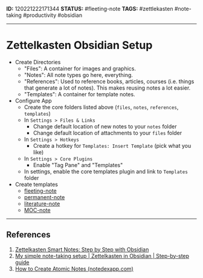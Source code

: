 **ID:** 120221222171344
**STATUS:** #fleeting-note
**TAGS:** #zettlekasten #note-taking #productivity #obsidian

---

# Zettelkasten Obsidian Setup

- Create Directories
	- "Files": A container for images and graphics.
	- "Notes": All note types go here, everything.
	- "References": Used to reference books, articles, courses (i.e. things that generate a lot of notes). This makes reusing notes a lot easier.
	- "Templates": A container for template notes.
- Configure App
	- Create the core folders listed above (`files`, `notes`, `references`, `templates`)
	- In `Settings > Files & Links`
		- Change default location of new notes to your `notes` folder
		- Change default location of attachments to your `files` folder
	- In `Settings > Hotkeys`
		- Create a hotkey for `Templates: Insert Template` (pick what you like)
	- In `Settings > Core Plugins`
		- Enable "Tag Pane" and "Templates"
	- In settings, enable the core templates plugin and link to `Templates` folder
- Create templates
	- [fleeting-note](fleeting-note.md)
	- [permanent-note](permanent-note.md)
	- [literature-note](literature-note.md)
	- [MOC-note](MOC-note.md)
 
---
## References
1. [Zettelkasten Smart Notes: Step by Step with Obsidian](https://youtu.be/ziE6UExsOrs)
2. [My simple note-taking setup | Zettelkasten in Obsidian | Step-by-step guide](https://youtu.be/E6ySG7xYgjY)
3. [How to Create Atomic Notes (notedexapp.com)](https://www.notedexapp.com/blog/atomic-notes)